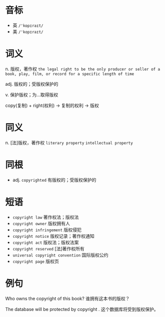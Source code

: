 # 音标

- 英 `/'kɒpɪraɪt/`
- 美 `/'kɑpɪraɪt/`

# 词义

n. 版权，著作权
`the legal right to be the only producer or seller of a book, play, film, or record for a specific length of time`

adj. 版权的；受版权保护的


v. 保护版权；为…取得版权




copy(复制) + right(权利) → 复制的权利 → 版权

# 同义

n. [法]版权，著作权
`literary property` `intellectual property`

# 同根

- adj. `copyrighted` 有版权的；受版权保护的

# 短语

- `copyright law` 著作权法；版权法
- `copyright owner` 版权拥有人
- `copyright infringement` 版权侵犯
- `copyright notice` 版权记录；著作权通知
- `copyright act` 版权法；版权法案
- `copyright reserved` [法]著作权所有
- `universal copyright convention` 国际版权公约
- `copyright page` 版权页

# 例句

Who owns the copyright of this book?
谁拥有这本书的版权？

The database will be protected by copyright .
这个数据库将受到版权保护。


